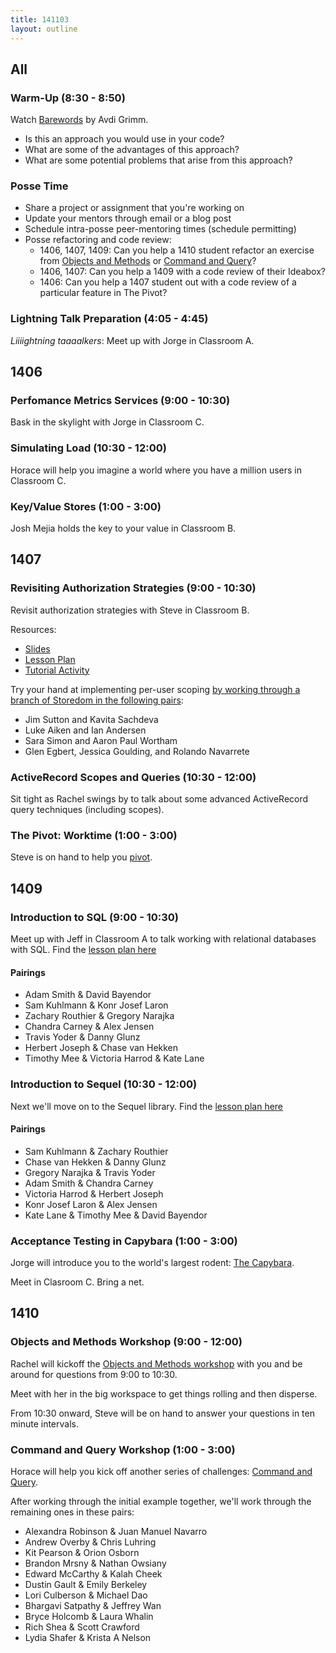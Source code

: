 ```yaml
---
title: 141103
layout: outline
---
```


## All

### Warm-Up (8:30 - 8:50)

Watch [Barewords](https://www.youtube.com/watch?v=7SSc1mQ4-Ck) by Avdi Grimm.

* Is this an approach you would use in your code?
* What are some of the advantages of this approach?
* What are some potential problems that arise from this approach?

### Posse Time

* Share a project or assignment that you're working on
* Update your mentors through email or a blog post
* Schedule intra-posse peer-mentoring times (schedule permitting)
* Posse refactoring and code review:
  * 1406, 1407, 1409: Can you help a 1410 student refactor an exercise from [Objects and Methods][oam] or [Command and Query][caq]?
  * 1406, 1407: Can you help a 1409 with a code review of their Ideabox?
  * 1406: Can you help a 1407 student out with a code review of a particular feature in The Pivot?

### Lightning Talk Preparation (4:05 - 4:45)

*Liiiightning taaaalkers*: Meet up with Jorge in Classroom A.

## 1406

### Perfomance Metrics Services (9:00 - 10:30)

Bask in the skylight with Jorge in Classroom C.

### Simulating Load (10:30 - 12:00)

Horace will help you imagine a world where you have a million users in Classroom C.

### Key/Value Stores (1:00 - 3:00)

Josh Mejia holds the key to your value in Classroom B.

## 1407

### Revisiting Authorization Strategies (9:00 - 10:30)

Revisit authorization strategies with Steve in Classroom B.

Resources:

* [Slides](https://www.dropbox.com/sh/iwlgfajecdr3bt1/AAAgVD8WrTvcQMbuLBsNyuApa?dl=0)
* [Lesson Plan](https://github.com/turingschool/lesson_plans/blob/master/ruby_03-professional_rails_applications/revisiting_authorization_for_multitenant_applications.markdown)
* [Tutorial Activity](http://tutorials.jumpstartlab.com/academy/workshops/revisiting_authentication_and_authorization.html)

Try your hand at implementing per-user scoping [by working through a branch of Storedom in the following pairs](http://tutorials.jumpstartlab.com/academy/workshops/revisiting_authentication_and_authorization.html):

* Jim Sutton and Kavita Sachdeva
* Luke Aiken and Ian Andersen
* Sara Simon and Aaron Paul Wortham
* Glen Egbert, Jessica Goulding, and Rolando Navarrete

### ActiveRecord Scopes and Queries (10:30 - 12:00)

Sit tight as Rachel swings by to talk about some advanced ActiveRecord query techniques (including scopes).

### The Pivot: Worktime (1:00 - 3:00)

Steve is on hand to help you [pivot](https://www.youtube.com/watch?v=w5DHU8SwYJ0).

## 1409

### Introduction to SQL (9:00 - 10:30)

Meet up with Jeff in Classroom A to talk working with relational databases with SQL.
Find the
[lesson plan here](https://github.com/turingschool/lesson_plans/blob/master/ruby_02-web_applications_with_ruby/introduction_to_sql.markdown)

#### Pairings

* Adam Smith & David Bayendor
* Sam Kuhlmann & Konr Josef Laron
* Zachary Routhier & Gregory Narajka
* Chandra Carney & Alex Jensen
* Travis Yoder & Danny Glunz
* Herbert Joseph & Chase van Hekken
* Timothy Mee & Victoria Harrod & Kate Lane

### Introduction to Sequel (10:30 - 12:00)

Next we'll move on to the Sequel library. Find the
[lesson plan here](https://github.com/turingschool/lesson_plans/blob/master/ruby_02-web_applications_with_ruby/introduction_to_sequel.markdown)

#### Pairings

* Sam Kuhlmann & Zachary Routhier
* Chase van Hekken & Danny Glunz
* Gregory Narajka & Travis Yoder
* Adam Smith & Chandra Carney
* Victoria Harrod & Herbert Joseph
* Konr Josef Laron & Alex Jensen
* Kate Lane & Timothy Mee & David Bayendor

### Acceptance Testing in Capybara (1:00 - 3:00)

Jorge will introduce you to the world's largest rodent: [The Capybara](http://en.wikipedia.org/wiki/Capybara).

Meet in Clasroom C. Bring a net.

## 1410

### Objects and Methods Workshop (9:00 - 12:00)

Rachel will kickoff the [Objects and Methods workshop][oam] with you and be around for questions from 9:00 to 10:30.

[oam]: http://tutorials.jumpstartlab.com/academy/workshops/objects_and_methods.html

Meet with her in the big workspace to get things rolling and then disperse.

From 10:30 onward, Steve will be on hand to answer your questions in ten minute intervals.

### Command and Query Workshop (1:00 - 3:00)

Horace will help you kick off another series of challenges: [Command and Query][caq].

After working through the initial example together, we'll work through the remaining ones in these pairs:

* Alexandra Robinson & Juan Manuel Navarro
* Andrew Overby & Chris Luhring
* Kit Pearson & Orion Osborn
* Brandon Mrsny & Nathan Owsiany
* Edward McCarthy & Kalah Cheek
* Dustin Gault & Emily Berkeley
* Lori Culberson & Michael Dao
* Bhargavi Satpathy & Jeffrey Wan
* Bryce Holcomb & Laura Whalin
* Rich Shea & Scott Crawford
* Lydia Shafer & Krista A Nelson

[caq]: https://github.com/turingschool/ruby-exercises/tree/master/command-query
